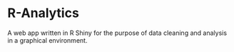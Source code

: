 # R-Analytics
A web app written in R Shiny for the purpose of data cleaning and analysis in a graphical environment.
